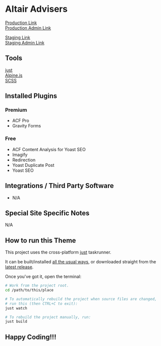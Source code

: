 # Altair Advisers

[Production Link](https://altairadvisers.com/)\
[Production Admin Link](https:/altairadvisers.com/wp-admin)

[Staging Link](altairadvisdev.wpenginepowered.com)\
[Staging Admin Link](altairadvisdev.wpenginepowered.com/wp-admin)


## Tools

[just](https://github.com/casey/just)\
[Alpine.js](https://alpinejs.dev/)\
[SCSS](https://sass-lang.com/)


## Installed Plugins
### Premium
- ACF Pro
- Gravity Forms

### Free
- ACF Content Analysis for Yoast SEO
- Imagify
- Redirection
- Yoast Duplicate Post
- Yoast SEO

## Integrations / Third Party Software
- N/A


## Special Site Specific Notes
N/A


## How to run this Theme
This project uses the cross-platform [just](https://github.com/casey/just) taskrunner. 

It can be built/installed [all the usual ways](https://github.com/casey/just#installation), or downloaded straight from the [latest release](https://github.com/casey/just/releases).

Once you've got it, open the terminal:

```bash
# Work from the project root.
cd /path/to/this/place

# To automatically rebuild the project when source files are changed,
# run this (then CTRL+C to exit):
just watch

# To rebuild the project manually, run:
just build
```

## Happy Coding!!!